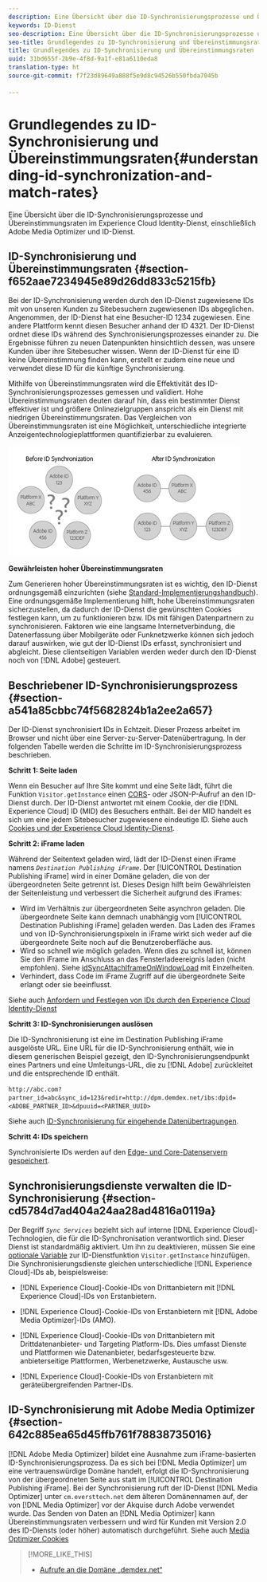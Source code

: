 ```yaml
---
description: Eine Übersicht über die ID-Synchronisierungsprozesse und Übereinstimmungsraten im Experience Cloud Identity-Dienst, einschließlich Adobe Media Optimizer und ID-Dienst.
keywords: ID-Dienst
seo-description: Eine Übersicht über die ID-Synchronisierungsprozesse und Übereinstimmungsraten im Experience Cloud Identity-Dienst, einschließlich Adobe Media Optimizer und ID-Dienst.
seo-title: Grundlegendes zu ID-Synchronisierung und Übereinstimmungsraten
title: Grundlegendes zu ID-Synchronisierung und Übereinstimmungsraten
uuid: 31bd655f-2b9e-4f8d-9a1f-e81a6110eda8
translation-type: ht
source-git-commit: f7f23d89649a888f5e9d8c94526b550fbda7045b

---
```



# Grundlegendes zu ID-Synchronisierung und Übereinstimmungsraten{#understanding-id-synchronization-and-match-rates}

Eine Übersicht über die ID-Synchronisierungsprozesse und Übereinstimmungsraten im Experience Cloud Identity-Dienst, einschließlich Adobe Media Optimizer und ID-Dienst.

## ID-Synchronisierung und Übereinstimmungsraten {#section-f652aae7234945e89d26dd833c5215fb}

Bei der ID-Synchronisierung werden durch den ID-Dienst zugewiesene IDs mit von unseren Kunden zu Sitebesuchern zugewiesenen IDs abgeglichen. Angenommen, der ID-Dienst hat eine Besucher-ID 1234 zugewiesen. Eine andere Plattform kennt diesen Besucher anhand der ID 4321. Der ID-Dienst ordnet diese IDs während des Synchronisierungsprozesses einander zu. Die Ergebnisse führen zu neuen Datenpunkten hinsichtlich dessen, was unsere Kunden über ihre Sitebesucher wissen. Wenn der ID-Dienst für eine ID keine Übereinstimmung finden kann, erstellt er zudem eine neue und verwendet diese ID für die künftige Synchronisierung.

Mithilfe von Übereinstimmungsraten wird die Effektivität des ID-Synchronisierungsprozesses gemessen und validiert. Hohe Übereinstimmungsraten deuten darauf hin, dass ein bestimmter Dienst effektiver ist und größere Onlinezielgruppen anspricht als ein Dienst mit niedrigen Übereinstimmungsraten. Das Vergleichen von Übereinstimmungsraten ist eine Möglichkeit, unterschiedliche integrierte Anzeigentechnologieplattformen quantifizierbar zu evaluieren.

![](assets/idsync2.png)

**Gewährleisten hoher Übereinstimmungsraten**

Zum Generieren hoher Übereinstimmungsraten ist es wichtig, den ID-Dienst ordnungsgemäß einzurichten (siehe [Standard-Implementierungshandbuch](../implementation-guides/standard.md#concept-89cd0199a9634fc48644f2d61e3d2445)). Eine ordnungsgemäße Implementierung hilft, hohe Übereinstimmungsraten sicherzustellen, da dadurch der ID-Dienst die gewünschten Cookies festlegen kann, um zu funktionieren bzw. IDs mit fähigen Datenpartnern zu synchronisieren. Faktoren wie eine langsame Internetverbindung, die Datenerfassung über Mobilgeräte oder Funknetzwerke können sich jedoch darauf auswirken, wie gut der ID-Dienst IDs erfasst, synchronisiert und abgleicht. Diese clientseitigen Variablen werden weder durch den ID-Dienst noch von [!DNL Adobe] gesteuert.

## Beschriebener ID-Synchronisierungsprozess {#section-a541a85cbbc74f5682824b1a2ee2a657}

Der ID-Dienst synchronisiert IDs in Echtzeit. Dieser Prozess arbeitet im Browser und nicht über eine Server-zu-Server-Datenübertragung. In der folgenden Tabelle werden die Schritte im ID-Synchronisierungsprozess beschrieben.

**Schritt 1: Seite laden**

Wenn ein Besucher auf Ihre Site kommt und eine Seite lädt, führt die Funktion `Visitor.getInstance` einen [CORS](../reference/cors.md#concept-6c280446990d46d88ba9da15d2dcc758)- oder JSON-P-Aufruf an den ID-Dienst durch. Der ID-Dienst antwortet mit einem Cookie, der die [!DNL Experience Cloud] ID (MID) des Besuchers enthält. Bei der MID handelt es sich um eine jedem Sitebesucher zugewiesene eindeutige ID. Siehe auch [Cookies und der Experience Cloud Identity-Dienst](../introduction/cookies.md).

**Schritt 2: iFrame laden**

Während der Seitentext geladen wird, lädt der ID-Dienst einen iFrame namens *`Destination Publishing iFrame`*. Der [!UICONTROL Destination Publishing iFrame] wird in einer Domäne geladen, die von der übergeordneten Seite getrennt ist. Dieses Design hilft beim Gewährleisten der Seitenleistung und verbessert die Sicherheit aufgrund des iFrames:

* Wird im Verhältnis zur übergeordneten Seite asynchron geladen. Die übergeordnete Seite kann demnach unabhängig vom [!UICONTROL Destination Publishing iFrame] geladen werden. Das Laden des iFrames und von ID-Synchronisierungspixeln in iFrame wirkt sich weder auf die übergeordnete Seite noch auf die Benutzeroberfläche aus.
* Wird so schnell wie möglich geladen. Wenn dies zu schnell ist, können Sie den iFrame im Anschluss an das Fensterladeereignis laden (nicht empfohlen). Siehe [idSyncAttachIframeOnWindowLoad](../library/function-vars/idsyncattachiframeonwindowload.md#reference-b86b7112e0814a4c82c4e24c158508f4) mit Einzelheiten.
* Verhindert, dass Code im iFrame Zugriff auf die übergeordnete Seite erlangt oder sie beeinflusst.

Siehe auch [Anfordern und Festlegen von IDs durch den Experience Cloud Identity-Dienst](../introduction/id-request.md#concept-2caacebb1d244402816760e9b8bcef6a)

**Schritt 3: ID-Synchronisierungen auslösen**

Die ID-Synchronisierung ist eine im Destination Publishing iFrame ausgelöste URL. Eine URL für die ID-Synchronisierung enthält, wie in diesem generischen Beispiel gezeigt, den ID-Synchronisierungsendpunkt eines Partners und eine Umleitungs-URL, die zu [!DNL Adobe] zurückleitet und die entsprechende ID enthält.

`http://abc.com?partner_id=abc&sync_id=123&redir=http://dpm.demdex.net/ibs:dpid=<ADOBE_PARTNER_ID>&dpuuid=<PARTNER_UUID>`

Siehe auch [ID-Synchronisierung für eingehende Datenübertragungen](https://marketing.adobe.com/resources/help/en_US/aam/c_id_sync_in.html).

**Schritt 4: IDs speichern**

Synchronisierte IDs werden auf den [Edge- und Core-Datenservern gespeichert](https://marketing.adobe.com/resources/help/en_US/aam/c_compedge.html).

## Synchronisierungsdienste verwalten die ID-Synchronisierung {#section-cd5784d7ad404a24aa28ad4816a0119a}

Der Begriff *`Sync Services`* bezieht sich auf interne [!DNL Experience Cloud]-Technologien, die für die ID-Synchronisation verantwortlich sind. Dieser Dienst ist standardmäßig aktiviert. Um ihn zu deaktivieren, müssen Sie eine [optionale Variable](../library/function-vars/disableidsync.md#reference-589d6b489ac64eddb5a7ff758945e414) zur ID-Dienstfunktion `Visitor.getInstance` hinzufügen. Die Synchronisierungsdienste gleichen unterschiedliche [!DNL Experience Cloud]-IDs ab, beispielsweise:

* [!DNL Experience Cloud]-Cookie-IDs von Drittanbietern mit [!DNL Experience Cloud]-IDs von Erstanbietern.

* [!DNL Experience Cloud]-Cookie-IDs von Erstanbietern mit [!DNL Adobe Media Optimizer]-IDs (AMO).

* [!DNL Experience Cloud]-Cookie-IDs von Drittanbietern mit Drittdatenanbieter- und Targeting Platform-IDs. Dies umfasst Dienste und Plattformen wie Datenanbieter, bedarfsgesteuerte bzw. anbieterseitige Plattformen, Werbenetzwerke, Austausche usw.
* [!DNL Experience Cloud]-Cookie-IDs von Erstanbietern mit geräteübergreifenden Partner-IDs.

## ID-Synchronisierung mit Adobe Media Optimizer {#section-642c885ea65d45ffb761f78838735016}

[!DNL Adobe Media Optimizer] bildet eine Ausnahme zum iFrame-basierten ID-Synchronisierungsprozess. Da es sich bei [!DNL Media Optimizer] um eine vertrauenswürdige Domäne handelt, erfolgt die ID-Synchronisierung von der übergeordneten Seite aus statt im [!UICONTROL Destination Publishing iFrame]. Bei der Synchronisierung ruft der ID-Dienst [!DNL Media Optimizer] unter `cm.eversttech.net` dem älteren Domänennamen auf, der von [!DNL Media Optimizer] vor der Akquise durch Adobe verwendet wurde. Das Senden von Daten an [!DNL Media Optimizer] kann Übereinstimmungsraten verbessern und wird für Kunden mit Version 2.0 des ID-Diensts (oder höher) automatisch durchgeführt. Siehe auch [Media Optimizer Cookies](https://marketing.adobe.com/resources/help/de_DE/whitepapers/cookies/cookies_media_optimizer.html)

>[!MORE_LIKE_THIS]
>
>* [Aufrufe an die Domäne „demdex.net“](https://marketing.adobe.com/resources/help/en_US/aam/demdex-calls.html)

